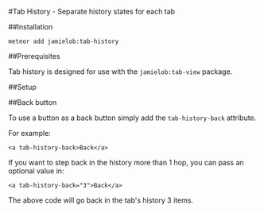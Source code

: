 #Tab History - Separate history states for each tab

##Installation

`meteor add jamielob:tab-history`

##Prerequisites

Tab history is designed for use with the `jamielob:tab-view` package.

##Setup


##Back button

To use a button as a back button simply add the `tab-history-back` attribute.

For example:

```
<a tab-history-back>Back</a>
```

If you want to step back in the history more than 1 hop, you can pass an optional value in:

```
<a tab-history-back="3">Back</a>
```

The above code will go back in the tab's history 3 items.

